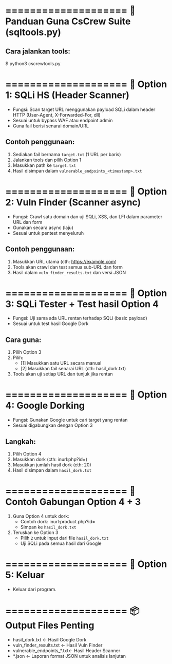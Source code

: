====================
📄 Panduan Guna CsCrew Suite (sqltools.py)
====================

Cara jalankan tools:
--------------------
$ python3 cscrewtools.py


====================
🔹 Option 1: SQLi HS (Header Scanner)
====================
- Fungsi: Scan target URL menggunakan payload SQLi dalam header HTTP (User-Agent, X-Forwarded-For, dll)
- Sesuai untuk bypass WAF atau endpoint admin
- Guna fail berisi senarai domain/URL

Contoh penggunaan:
------------------
1. Sediakan fail bernama `target.txt` (1 URL per baris)
2. Jalankan tools dan pilih Option 1
3. Masukkan path ke `target.txt`
4. Hasil disimpan dalam `vulnerable_endpoints_<timestamp>.txt`


====================
🔹 Option 2: Vuln Finder (Scanner async)
====================
- Fungsi: Crawl satu domain dan uji SQLi, XSS, dan LFI dalam parameter URL dan form
- Gunakan secara async (laju)
- Sesuai untuk pentest menyeluruh

Contoh penggunaan:
------------------
1. Masukkan URL utama (cth: https://example.com)
2. Tools akan crawl dan test semua sub-URL dan form
3. Hasil dalam `vuln_finder_results.txt` dan versi JSON


====================
🔹 Option 3: SQLi Tester + Test hasil Option 4
====================
- Fungsi: Uji sama ada URL rentan terhadap SQLi (basic payload)
- Sesuai untuk test hasil Google Dork

Cara guna:
----------
1. Pilih Option 3
2. Pilih:
   - [1] Masukkan satu URL secara manual
   - [2] Masukkan fail senarai URL (cth: hasil_dork.txt)
3. Tools akan uji setiap URL dan tunjuk jika rentan


====================
🔹 Option 4: Google Dorking
====================
- Fungsi: Gunakan Google untuk cari target yang rentan
- Sesuai digabungkan dengan Option 3

Langkah:
--------
1. Pilih Option 4
2. Masukkan dork (cth: inurl:php?id=)
3. Masukkan jumlah hasil dork (cth: 20)
4. Hasil disimpan dalam `hasil_dork.txt`


====================
🔁 Contoh Gabungan Option 4 + 3
====================
1. Guna Option 4 untuk dork:
   - Contoh dork: inurl:product.php?id=
   - Simpan ke `hasil_dork.txt`
2. Teruskan ke Option 3
   - Pilih `2` untuk input dari file `hasil_dork.txt`
   - Uji SQLi pada semua hasil dari Google


====================
🛑 Option 5: Keluar
====================
- Keluar dari program.


====================
📦 Output Files Penting
====================
- hasil_dork.txt            ← Hasil Google Dork
- vuln_finder_results.txt   ← Hasil Vuln Finder
- vulnerable_endpoints_*.txt← Hasil Header Scanner
- *.json                    ← Laporan format JSON untuk analisis lanjutan
